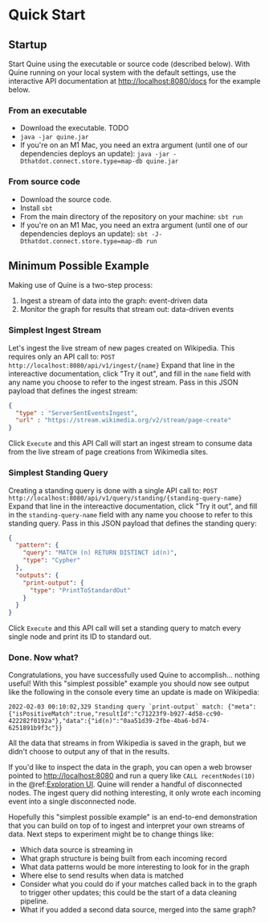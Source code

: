 # Quick Start

## Startup

Start Quine using the executable or source code (described below). With Quine running on your local system with the default settings, use the interactive API documentation at <http://localhost:8080/docs> for the example below.

### From an executable

- Download the executable.    TODO
- `java -jar quine.jar`
- If you're on an M1 Mac, you need an extra argument (until one of our dependencies deploys an update): `java -jar -Dthatdot.connect.store.type=map-db quine.jar`

### From source code

- Download the source code.
- Install `sbt`
- From the main directory of the repository on your machine: `sbt run`
- If you're on an M1 Mac, you need an extra argument (until one of our dependencies deploys an update): `sbt -J-Dthatdot.connect.store.type=map-db run`

## Minimum Possible Example

Making use of Quine is a two-step process: 

1. Ingest a stream of data into the graph: event-driven data
2. Monitor the graph for results that stream out: data-driven events

### Simplest Ingest Stream

Let's ingest the live stream of new pages created on Wikipedia. This requires only an API call to: `POST http://localhost:8080/api/v1/ingest/{name}` Expand that line in the intereactive documentation, click "Try it out", and fill in the `name` field with any name you choose to refer to the ingest stream. Pass in this JSON payload that defines the ingest stream:

```json
{
  "type" : "ServerSentEventsIngest",
  "url" : "https://stream.wikimedia.org/v2/stream/page-create"
}
```

Click `Execute` and this API Call will start an ingest stream to consume data from the live stream of page creations from Wikimedia sites.

### Simplest Standing Query

Creating a standing query is done with a single API call to: `POST http://localhost:8080/api/v1/query/standing/{standing-query-name}` Expand that line in the intereactive documentation, click "Try it out", and fill in the `standing-query-name` field with any name you choose to refer to this standing query. Pass in this JSON payload that defines the standing query:

```json
{
  "pattern": {
    "query": "MATCH (n) RETURN DISTINCT id(n)",
    "type": "Cypher"
  },
  "outputs": {
    "print-output": {
      "type": "PrintToStandardOut"
    }
  }
}
```

Click `Execute` and this API call will set a standing query to match every single node and print its ID to standard out.

### Done. Now what?

Congratulations, you have successfully used Quine to accomplish… nothing useful! With this "simplest possible" example you should now see output like the following in the console every time an update is made on Wikipedia:

```
2022-02-03 00:10:02,329 Standing query `print-output` match: {"meta":{"isPositiveMatch":true,"resultId":"c71223f9-b927-4d58-cc90-422282f0192a"},"data":{"id(n)":"0aa51d39-2fbe-4ba6-bd74-6251891b9f3c"}}
```

All the data that streams in from Wikipedia is saved in the graph, but we didn't choose to output any of that in the results.

If you'd like to inspect the data in the graph, you can open a web browser pointed to <http://localhost:8080> and run a query like `CALL recentNodes(10)` in the @ref:[Exploration UI](exploration_ui.md). Quine will render a handful of disconnected nodes. The ingest query did nothing interesting, it only wrote each incoming event into a single disconnected node. <!-- A [richer ingest query](enriched_example.md) would make a much more interesting graph. -->

Hopefully this "simplest possible example" is an end-to-end demonstration that you can build on top of to ingest and interpret your own streams of data. Next steps to experiment might be to change things like:

- Which data source is streaming in
- What graph structure is being built from each incoming record
- What data patterns would be more interesting to look for in the graph
- Where else to send results when data is matched
- Consider what you could do if your matches called back in to the graph to trigger other updates; this could be the start of a data cleaning pipeline.
- What if you added a second data source, merged into the same graph?

<!--
## Enriched Example

For a more interesting example, continue to the [Enriched Example](enriched_example.md) on the next page.
-->